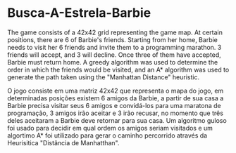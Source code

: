 # Busca-A-Estrela-Barbie

The game consists of a 42x42 grid representing the game map. At certain positions, there are 6 of Barbie's friends. Starting from her home, Barbie needs to visit her 6 friends and invite them to a programming marathon. 3 friends will accept, and 3 will decline. Once three of them have accepted, Barbie must return home. A greedy algorithm was used to determine the order in which the friends would be visited, and an A* algorithm was used to generate the path taken using the "Manhattan Distance" heuristic.

O jogo consiste em uma matriz 42x42 que representa o mapa do jogo, em determinadas posições existem 6 amigos da Barbie, a partir de sua casa a Barbie precisa visitar seus 6 amigos e convidá-los para uma maratona de programação, 3 amigos irão aceitar e 3 irão recusar, no momento que três deles aceitaram a Barbie deve retornar para sua casa. Um algoritmo guloso foi usado para decidir em qual ordem os amigos seriam visitados e um algortimo A* foi utilizado para gerar o caminho percorrido através da Heurisitica "Distância de Manhatthan".

